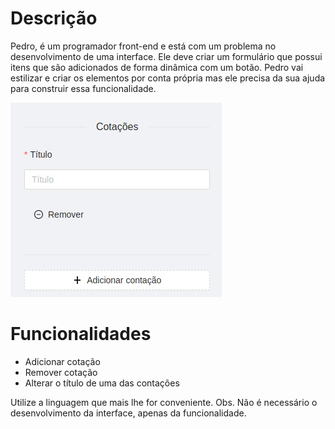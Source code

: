 # Descrição
Pedro, é um programador front-end e está com um problema no desenvolvimento de uma interface. Ele deve criar um formulário que possui itens que são adicionados de forma dinâmica com um botão. Pedro vai estilizar e criar os elementos por conta própria mas ele precisa da sua ajuda para construir essa funcionalidade.

![image](uploads/f9a7f7301639576da65172fbcbf8b571/image.png)


# Funcionalidades
- Adicionar cotação
- Remover cotação
- Alterar o título de uma das contações

Utilize a linguagem que mais lhe for conveniente.
Obs. Não é necessário o desenvolvimento da interface, apenas da funcionalidade.